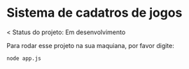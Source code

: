 # Sistema de cadatros de jogos

< Status do projeto: Em desenvolvimento

Para rodar esse projeto na sua maquiana, por favor digite:

```
node app.js
```
